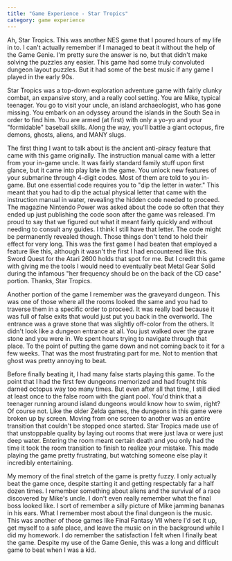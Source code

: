 ```yaml
---
title: "Game Experience - Star Tropics"
category: game experience
---
```

Ah, Star Tropics. This was another NES game that I poured hours of my life in to. I can't actually remember if I managed to beat it without the help of the Game Genie. I'm pretty sure the answer is no, but that didn't make solving the puzzles any easier. This game had some truly convoluted dungeon layout puzzles. But it had some of the best music if any game I played in the early 90s.

Star Tropics was a top-down exploration adventure game with fairly clunky combat, an expansive story, and a really cool setting. You are Mike, typical teenager. You go to visit your uncle, an island archaeologist, who has gone missing. You embark on an odyssey around the islands in the South Sea in order to find him. You are armed (at first) with only a yo-yo and your "formidable" baseball skills. Along the way, you'll battle a giant octopus, fire demons, ghosts, aliens, and MANY slugs.

The first thing I want to talk about is the ancient anti-piracy feature that came with this game originally. The instruction manual came with a letter from your in-game uncle. It was fairly standard family stuff upon first glance, but it came into play late in the game. You unlock new features of your submarine through 4-digit codes. Most of them are told to you in-game. But one essential code requires you to "dip the letter in water." This meant that you had to dip the actual physical letter that came with the instruction manual in water, revealing the hidden code needed to proceed. The magazine Nintendo Power was asked about the code so often that they ended up just publishing the code soon after the game was released. I'm proud to say that we figured out what it meant fairly quickly and without needing to consult any guides. I think I still have that letter. The code might be permanently revealed though. Those things don't tend to hold their effect for very long. This was the first game I had beaten that employed a feature like this, although it wasn't the first I had encountered like this. Sword Quest for the Atari 2600 holds that spot for me. But I credit this game with giving me the tools I would need to eventually beat Metal Gear Solid during the infamous "her frequency should be on the back of the CD case" portion. Thanks, Star Tropics.

Another portion of the game I remember was the graveyard dungeon. This was one of those where all the rooms looked the same and you had to traverse them in a specific order to proceed. It was really bad because it was full of false exits that would just put you back in the overworld. The entrance was a grave stone that was slightly off-color from the others. It didn't look like a dungeon entrance at all. You just walked over the grave stone and you were in. We spent hours trying to navigate through that place. To the point of putting the game down and not coming back to it for a few weeks. That was the most frustrating part for me. Not to mention that ghost was pretty annoying to beat.

Before finally beating it, I had many false starts playing this game. To the point that I had the first few dungeons memorized and had fought this darned octopus way too many times. But even after all that time, I still died at least once to the false room with the giant pool. You'd think that a teenager running around island dungeons would know how to swim, right? Of course not. Like the older Zelda games, the dungeons in this game were broken up by screen. Moving from one screen to another was an entire transition that couldn't be stopped once started. Star Tropics made use of that unstoppable quality by laying out rooms that were just lava or were just deep water. Entering the room meant certain death and you only had the time it took the room transition to finish to realize your mistake. This made playing the game pretty frustrating, but watching someone else play it incredibly entertaining.

My memory of the final stretch of the game is pretty fuzzy. I only actually beat the game once, despite starting it and getting respectably far a half dozen times. I remember something about aliens and the survival of a race discovered by Mike's uncle. I don't even really remember what the final boss looked like. I sort of remember a silly picture of Mike jamming bananas in his ears. What I remember most about the final dungeon is the music. This was another of those games like Final Fantasy VII where I'd set it up, get myself to a safe place, and leave the music on in the background while I did my homework. I do remember the satisfaction I felt when I finally beat the game. Despite my use of the Game Genie, this was a long and difficult game to beat when I was a kid.